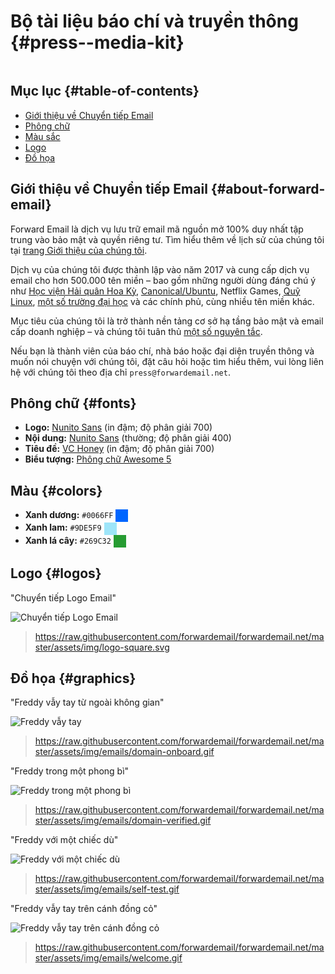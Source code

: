 # Bộ tài liệu báo chí và truyền thông {#press--media-kit}

<img loading="lazy" src="/img/articles/press.webp" alt="" class="rounded-lg" />

## Mục lục {#table-of-contents}

* [Giới thiệu về Chuyển tiếp Email](#about-forward-email)
* [Phông chữ](#fonts)
* [Màu sắc](#colors)
* [Logo](#logos)
* [Đồ họa](#graphics)

## Giới thiệu về Chuyển tiếp Email {#about-forward-email}

Forward Email là dịch vụ lưu trữ email mã nguồn mở 100% duy nhất tập trung vào bảo mật và quyền riêng tư. Tìm hiểu thêm về lịch sử của chúng tôi tại [trang Giới thiệu của chúng tôi](/about).

Dịch vụ của chúng tôi được thành lập vào năm 2017 và cung cấp dịch vụ email cho hơn 500.000 tên miền – bao gồm những người dùng đáng chú ý như [Học viện Hải quân Hoa Kỳ](/blog/docs/federal-government-email-service-section-889-compliant), [Canonical/Ubuntu](/blog/docs/canonical-ubuntu-email-enterprise-case-study), Netflix Games, [Quỹ Linux](/blog/docs/linux-foundation-email-enterprise-case-study), [một số trường đại học](/blog/docs/alumni-email-forwarding-university-case-study) và các chính phủ, cùng nhiều tên miền khác.

Mục tiêu của chúng tôi là trở thành nền tảng cơ sở hạ tầng bảo mật và email cấp doanh nghiệp – và chúng tôi tuân thủ [một số nguyên tắc](https://forwardemail.net/blog/docs/best-quantum-safe-encrypted-email-service#principles).

Nếu bạn là thành viên của báo chí, nhà báo hoặc đại diện truyền thông và muốn nói chuyện với chúng tôi, đặt câu hỏi hoặc tìm hiểu thêm, vui lòng liên hệ với chúng tôi theo địa chỉ `press@forwardemail.net`.

## Phông chữ {#fonts}

* **Logo:** [Nunito Sans](https://fonts.google.com/specimen/Nunito+Sans) (in đậm; độ phân giải 700)
* **Nội dung:** [Nunito Sans](https://fonts.google.com/specimen/Nunito+Sans) (thường; độ phân giải 400)
* **Tiêu đề:** [VC Honey](https://verycoolstudio.com/typefaces/honey) (in đậm; độ phân giải 700)
* **Biểu tượng:** [Phông chữ Awesome 5](https://fontawesome.com/)

## Màu {#colors}

* **Xanh dương:** `#0066FF` <span style="vertical-align:middle;display:inline-block;padding:10px;background:#0066FF;"></span>
* **Xanh lam:** `#9DE5F9` <span style="vertical-align:middle;display:inline-block;padding:10px;background:#9DE5F9;"></span>
* **Xanh lá cây:** `#269C32` <span style="vertical-align:middle;display:inline-block;padding:10px;background:#269C32;"></span>

## Logo {#logos}

"Chuyển tiếp Logo Email"

![Chuyển tiếp Logo Email](https://raw.githubusercontent.com/forwardemail/forwardemail.net/master/assets/img/logo-square.svg)

> <https://raw.githubusercontent.com/forwardemail/forwardemail.net/master/assets/img/logo-square.svg>

## Đồ họa {#graphics}

"Freddy vẫy tay từ ngoài không gian"

![Freddy vẫy tay](https://raw.githubusercontent.com/forwardemail/forwardemail.net/master/assets/img/emails/domain-onboard.gif)

> <https://raw.githubusercontent.com/forwardemail/forwardemail.net/master/assets/img/emails/domain-onboard.gif>

"Freddy trong một phong bì"

![Freddy trong một phong bì](https://raw.githubusercontent.com/forwardemail/forwardemail.net/master/assets/img/emails/domain-verified.gif)

> <https://raw.githubusercontent.com/forwardemail/forwardemail.net/master/assets/img/emails/domain-verified.gif>

"Freddy với một chiếc dù"

![Freddy với một chiếc dù](https://raw.githubusercontent.com/forwardemail/forwardemail.net/master/assets/img/emails/self-test.gif)

> <https://raw.githubusercontent.com/forwardemail/forwardemail.net/master/assets/img/emails/self-test.gif>

"Freddy vẫy tay trên cánh đồng cỏ"

![Freddy vẫy tay trên cánh đồng cỏ](https://raw.githubusercontent.com/forwardemail/forwardemail.net/master/assets/img/emails/welcome.gif)

> <https://raw.githubusercontent.com/forwardemail/forwardemail.net/master/assets/img/emails/welcome.gif>